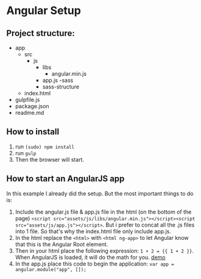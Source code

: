 # Angular Setup

## Project structure:
- app
    - src
        - js
            - libs
                - angular.min.js
            - app.js
        -sass
            - sass-structure
    - index.html
- gulpfile.js
- package.json
- readme.md

## How to install

1. run `(sudo) npm install`
2. run `gulp`
3. Then the browser will start.

## How to start an AngularJS app

In this example I already did the setup. But the most important things to do is:

1. Include the angular.js file & app.js file in the html (on the bottom of the page) `<script src="assets/js/libs/angular.min.js"></script><script src="assets/js/app.js"></script>`. But i prefer to concat all the .js files into 1 file. So that's why the index.html file only include app.js.
2. In the html replace the `<html>` with `<html ng-app>` to let Angular know that this is the Angular Root element.
3. Then in your html place the following expression: `1 + 2 = {{ 1 + 2 }}`. When AngularJS is loaded, it will do the math for you. [demo](http://codepen.io/rsschouwenaar/pen/QbWoRv)
4. In the app.js place this code to begin the application:
`var app = angular.module("app", []);`

